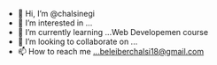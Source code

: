 - 👋 Hi, I’m @chalsinegi
- 👀 I’m interested in ...
- 🌱 I’m currently learning ...Web Developemen course
- 💞️ I’m looking to collaborate on ...
- 📫 How to reach me ...beleiberchalsi18@gmail.com

<!---
chalsinegi/chalsinegi is a ✨ special ✨ repository because its `README.md` (this file) appears on your GitHub profile.
You can click the Preview link to take a look at your changes.
--->
